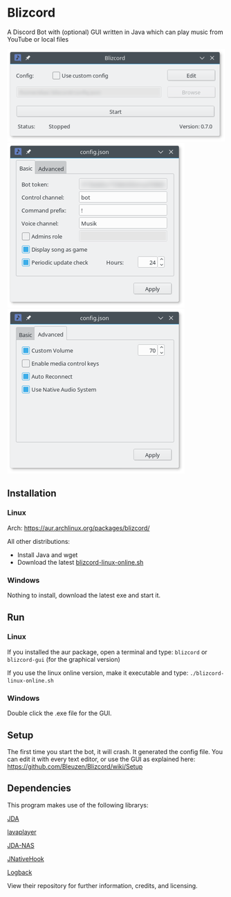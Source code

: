 # Blizcord
A Discord Bot with (optional) GUI written in Java which can play music from YouTube or local files

![](images/Screenshot_20171002_012707.png)
![](images/Screenshot_20171002_012802.png)
![](images/Screenshot_20171002_012829.png)

## Installation
### Linux
Arch: https://aur.archlinux.org/packages/blizcord/

All other distributions:
 - Install Java and wget
 - Download the latest [blizcord-linux-online.sh](https://github.com/Bleuzen/Blizcord/raw/master/dist/installer/linux-universal-java/blizcord-linux-online.sh)

### Windows
Nothing to install, download the latest exe and start it.

## Run
### Linux
If you installed the aur package, open a terminal and type: ```blizcord``` or ```blizcord-gui``` (for the graphical version)

If you use the linux online version, make it executable and type: ```./blizcord-linux-online.sh```

### Windows
Double click the .exe file for the GUI.

## Setup
The first time you start the bot, it will crash. It generated the config file. You can edit it with every text editor, or use the GUI as explained here: https://github.com/Bleuzen/Blizcord/wiki/Setup

## Dependencies
This program makes use of the following librarys:

[JDA](https://github.com/DV8FromTheWorld/JDA)

[lavaplayer](https://github.com/sedmelluq/lavaplayer)

[JDA-NAS](https://github.com/sedmelluq/jda-nas)

[JNativeHook](https://github.com/kwhat/jnativehook)

[Logback](https://github.com/qos-ch/logback)

View their repository for further information, credits, and licensing.
